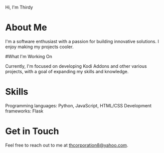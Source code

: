 Hi, I'm Thirdy

# About Me

I'm a software enthusiast with a passion for building innovative solutions. I enjoy making my projects cooler.

#What I'm Working On

Currently, I'm focused on developing Kodi Addons and other various projects, with a goal of expanding my skills and knowledge.
# Skills

Programming languages: Python, JavaScript, HTML/CSS
Development frameworks: Flask
# Get in Touch

Feel free to reach out to me at thcorporation8@yahoo.com.
